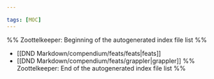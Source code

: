 ```yaml
---

tags: [MOC]
---
```

%% Zoottelkeeper: Beginning of the autogenerated index file list  %%
-  [[DND Markdown/compendium/feats/feats|feats]]
-  [[DND Markdown/compendium/feats/grappler|grappler]]
%% Zoottelkeeper: End of the autogenerated index file list  %%
